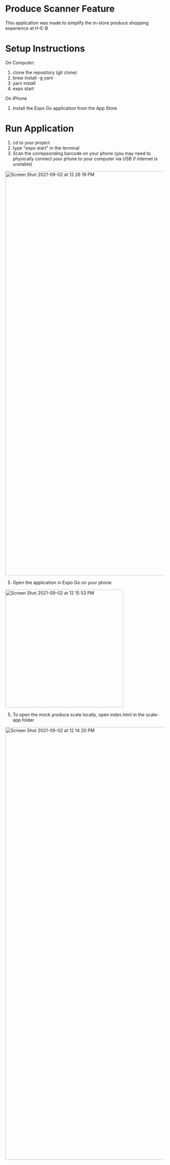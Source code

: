 # Produce Scanner Feature 
This application was made to simplify the in-store produce shopping experience at H-E-B

# Setup Instructions
On Computer: 
1. clone the repository (git clone)
2. brew install -g yarn
3. yarn install
4. expo start

On iPhone
1. Install the Expo Go application from the App Store

# Run Application
1. cd to your project
2. type "expo start" in the terminal
3. Scan the correpsonding barcode on your phone (you may need to physically connect your phone to your computer via USB if internet is unstable)

<img width="1279" alt="Screen Shot 2021-09-02 at 12 26 19 PM" src="https://user-images.githubusercontent.com/50845216/131889470-4a22f799-0005-4dba-9302-962b7e8f2cf5.png">

5. Open the application in Expo Go on your phone

<img width="373" alt="Screen Shot 2021-09-02 at 12 15 53 PM" src="https://user-images.githubusercontent.com/50845216/131888223-6287970f-9769-4c0c-8349-6ae45e5acc6e.png">

5. To open the mock produce scale locally, open index.html in the scale-app folder

<img width="1369" alt="Screen Shot 2021-09-02 at 12 14 20 PM" src="https://user-images.githubusercontent.com/50845216/131888025-c53f8698-2ef7-477e-8bcb-8eab56dbca72.png">
